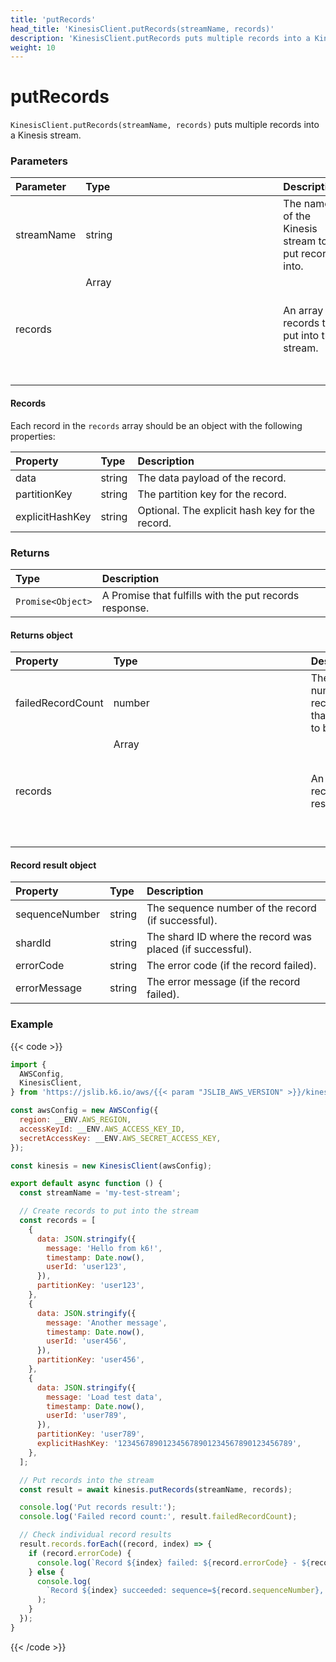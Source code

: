 ```yaml
---
title: 'putRecords'
head_title: 'KinesisClient.putRecords(streamName, records)'
description: 'KinesisClient.putRecords puts multiple records into a Kinesis stream'
weight: 10
---
```


# putRecords

`KinesisClient.putRecords(streamName, records)` puts multiple records into a Kinesis stream.

### Parameters

| Parameter  | Type          | Description                                         |
| :--------- | :------------ | :-------------------------------------------------- |
| streamName | string        | The name of the Kinesis stream to put records into. |
| records    | Array<Object> | An array of records to put into the stream.         |

#### Records

Each record in the `records` array should be an object with the following properties:

| Property        | Type   | Description                                     |
| :-------------- | :----- | :---------------------------------------------- |
| data            | string | The data payload of the record.                 |
| partitionKey    | string | The partition key for the record.               |
| explicitHashKey | string | Optional. The explicit hash key for the record. |

### Returns

| Type              | Description                                            |
| :---------------- | :----------------------------------------------------- |
| `Promise<Object>` | A Promise that fulfills with the put records response. |

#### Returns object

| Property          | Type          | Description                                  |
| :---------------- | :------------ | :------------------------------------------- |
| failedRecordCount | number        | The number of records that failed to be put. |
| records           | Array<Object> | An array of record results.                  |

#### Record result object

| Property       | Type   | Description                                               |
| :------------- | :----- | :-------------------------------------------------------- |
| sequenceNumber | string | The sequence number of the record (if successful).        |
| shardId        | string | The shard ID where the record was placed (if successful). |
| errorCode      | string | The error code (if the record failed).                    |
| errorMessage   | string | The error message (if the record failed).                 |

### Example

{{< code >}}

<!-- md-k6:skip -->

```javascript
import {
  AWSConfig,
  KinesisClient,
} from 'https://jslib.k6.io/aws/{{< param "JSLIB_AWS_VERSION" >}}/kinesis.js';

const awsConfig = new AWSConfig({
  region: __ENV.AWS_REGION,
  accessKeyId: __ENV.AWS_ACCESS_KEY_ID,
  secretAccessKey: __ENV.AWS_SECRET_ACCESS_KEY,
});

const kinesis = new KinesisClient(awsConfig);

export default async function () {
  const streamName = 'my-test-stream';

  // Create records to put into the stream
  const records = [
    {
      data: JSON.stringify({
        message: 'Hello from k6!',
        timestamp: Date.now(),
        userId: 'user123',
      }),
      partitionKey: 'user123',
    },
    {
      data: JSON.stringify({
        message: 'Another message',
        timestamp: Date.now(),
        userId: 'user456',
      }),
      partitionKey: 'user456',
    },
    {
      data: JSON.stringify({
        message: 'Load test data',
        timestamp: Date.now(),
        userId: 'user789',
      }),
      partitionKey: 'user789',
      explicitHashKey: '123456789012345678901234567890123456789',
    },
  ];

  // Put records into the stream
  const result = await kinesis.putRecords(streamName, records);

  console.log('Put records result:');
  console.log('Failed record count:', result.failedRecordCount);

  // Check individual record results
  result.records.forEach((record, index) => {
    if (record.errorCode) {
      console.log(`Record ${index} failed: ${record.errorCode} - ${record.errorMessage}`);
    } else {
      console.log(
        `Record ${index} succeeded: sequence=${record.sequenceNumber}, shard=${record.shardId}`
      );
    }
  });
}
```

{{< /code >}}
